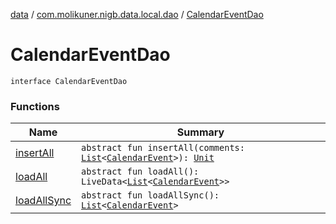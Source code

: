 [data](../../index.md) / [com.molikuner.nigb.data.local.dao](../index.md) / [CalendarEventDao](./index.md)

# CalendarEventDao

`interface CalendarEventDao`

### Functions

| Name | Summary |
|---|---|
| [insertAll](insert-all.md) | `abstract fun insertAll(comments: `[`List`](https://kotlinlang.org/api/latest/jvm/stdlib/kotlin.collections/-list/index.html)`<`[`CalendarEvent`](../../com.molikuner.nigb.data.types/-calendar-event/index.md)`>): `[`Unit`](https://kotlinlang.org/api/latest/jvm/stdlib/kotlin/-unit/index.html) |
| [loadAll](load-all.md) | `abstract fun loadAll(): LiveData<`[`List`](https://kotlinlang.org/api/latest/jvm/stdlib/kotlin.collections/-list/index.html)`<`[`CalendarEvent`](../../com.molikuner.nigb.data.types/-calendar-event/index.md)`>>` |
| [loadAllSync](load-all-sync.md) | `abstract fun loadAllSync(): `[`List`](https://kotlinlang.org/api/latest/jvm/stdlib/kotlin.collections/-list/index.html)`<`[`CalendarEvent`](../../com.molikuner.nigb.data.types/-calendar-event/index.md)`>` |
